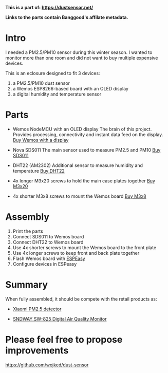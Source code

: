 **This is a part of: https://dustsensor.net/**

__Links to the parts contain Banggood's affilate metadata.__

# Intro
I needed a PM2.5/PM10 sensor during this winter season. I wanted to monitor more than one room and did not want to buy multiple expensive devices.

This is an eclosure designed to fit 3 devices:
1. a PM2.5/PM10 dust sensor
2. a Wemos ESP8266-based board with an OLED display
3. a digital humidity and temperature sensor

# Parts
* Wemos NodeMCU with an OLED display
The brain of this project. Provides processing, connectivity and instant data feed on the display.
[Buy Wemos with a display](https://www.banggood.com/Wemos-Nodemcu-Wifi-For-Arduino-And-NodeMCU-ESP8266-0_96-Inch-OLED-Board-p-1154759.html?cur_warehouse=CN&p=X314102609367201509L&custlinkid=113882)

* Nova SDS011 
The main sensor used to measure PM2.5 and PM10
[Buy SDS011](https://www.banggood.com/Nova-PM-Sensor-SDS011-High-Precision-Laser-PM2_5-Air-Quality-Detection-Sensor-Module-p-1144246.html?p=X314102609367201509L&custlinkid=113881)


* DHT22 (AM2302) 
Additional sensor to measure humidity and temperature
[Buy DHT22](https://www.banggood.com/AM2302-DHT22-Temperature-And-Humidity-Sensor-Module-For-Arduino-SCM-p-937403.html?p=X314102609367201509L&custlinkid=113883)

* 4x longer M3x20 screws to hold the main case plates together 
[Buy M3x20](https://www.banggood.com/Suleve-M3CH9-50Pcs-M3-Carbon-Steel-Hex-Socket-Cap-Head-Screws-Bolts-4-20mm-Optional-Length-p-1217022.html?rmmds=search&ID=514050&cur_warehouse=CN&p=X314102609367201509L&custlinkid=666330)
* 4x shorter M3x8 screws to mount the Wemos board
[Buy M3x8](https://www.banggood.com/Suleve-M3CH9-50Pcs-M3-Carbon-Steel-Hex-Socket-Cap-Head-Screws-Bolts-4-20mm-Optional-Length-p-1217022.html?rmmds=search&ID=513285&cur_warehouse=CN&p=X314102609367201509L&custlinkid=666336)

# Assembly
1. Print the parts
2. Connect SDS011 to Wemos board
3. Connect DHT22 to Wemos board
4. Use 4x shorter screws to mount the Wemos board to the front plate
5. Use 4x longer screws to keep front and back plate together
6. Flash Wemos board with [ESPEasy](https://github.com/letscontrolit/ESPEasy)
7. Configure devices in ESPeasy

# Summary
When fully assembled, it should be compete with the retail products as:

* [Xiaomi PM2.5 detector](https://www.banggood.com/Original-Xiaomi-Mijia-PM2_5-Detector-Air-Quality-Tester-Monitor-OLED-Smart-Sensor-Air-Purifier-p-1330361.html?p=X314102609367201509L&custlinkid=113893)

* [SNDWAY SW-825 Digital Air Quality Monitor](https://www.banggood.com/SNDWAY-SW-825-Digital-Air-Quality-Monitor-Laser-PM2_5-Detector-Gas-Temperature-Humidity-Monitor-p-1244753.html?p=X314102609367201509L&custlinkid=113888)

# Please feel free to propose improvements
https://github.com/wojked/dust-sensor
